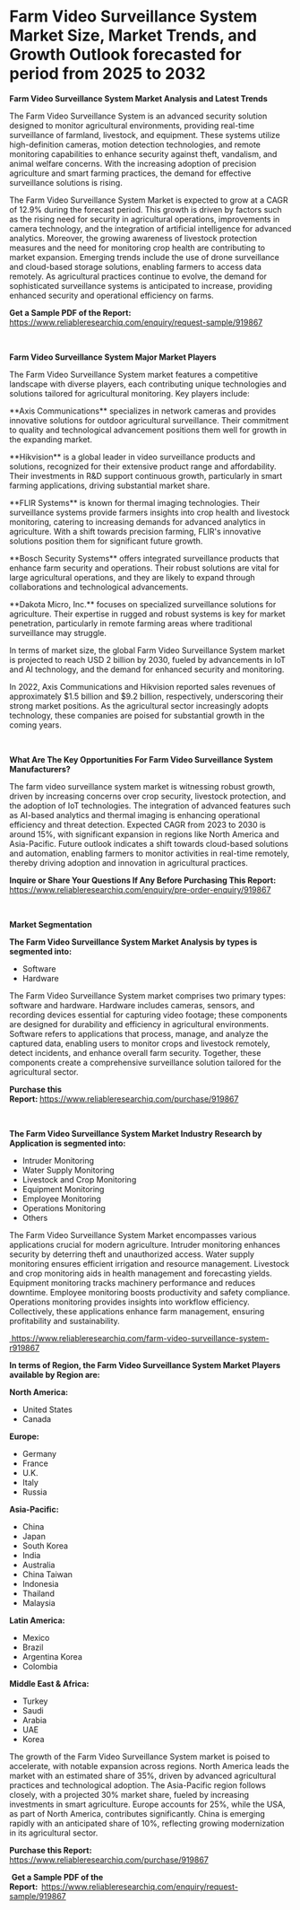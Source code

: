 <p><h1>Farm Video Surveillance System Market Size, Market Trends, and Growth Outlook forecasted for period from 2025 to 2032</h1></p><p><strong>Farm Video Surveillance System Market Analysis and Latest Trends</strong></p>
<p><p>The Farm Video Surveillance System is an advanced security solution designed to monitor agricultural environments, providing real-time surveillance of farmland, livestock, and equipment. These systems utilize high-definition cameras, motion detection technologies, and remote monitoring capabilities to enhance security against theft, vandalism, and animal welfare concerns. With the increasing adoption of precision agriculture and smart farming practices, the demand for effective surveillance solutions is rising.</p><p>The Farm Video Surveillance System Market is expected to grow at a CAGR of 12.9% during the forecast period. This growth is driven by factors such as the rising need for security in agricultural operations, improvements in camera technology, and the integration of artificial intelligence for advanced analytics. Moreover, the growing awareness of livestock protection measures and the need for monitoring crop health are contributing to market expansion. Emerging trends include the use of drone surveillance and cloud-based storage solutions, enabling farmers to access data remotely. As agricultural practices continue to evolve, the demand for sophisticated surveillance systems is anticipated to increase, providing enhanced security and operational efficiency on farms.</p></p>
<p><strong>Get a Sample PDF of the Report:&nbsp;</strong> <a href="https://www.reliableresearchiq.com/enquiry/request-sample/919867?utm_campaign=3095&utm_medium=2&utm_source=Github&utm_content=ia&utm_term=18042025&utm_id=farm-video-surveillance-system">https://www.reliableresearchiq.com/enquiry/request-sample/919867</a></p>
<p>&nbsp;</p>
<p><strong>Farm Video Surveillance System Major Market Players</strong></p>
<p><p>The Farm Video Surveillance System market features a competitive landscape with diverse players, each contributing unique technologies and solutions tailored for agricultural monitoring. Key players include:</p><p>**Axis Communications** specializes in network cameras and provides innovative solutions for outdoor agricultural surveillance. Their commitment to quality and technological advancement positions them well for growth in the expanding market.</p><p>**Hikvision** is a global leader in video surveillance products and solutions, recognized for their extensive product range and affordability. Their investments in R&D support continuous growth, particularly in smart farming applications, driving substantial market share.</p><p>**FLIR Systems** is known for thermal imaging technologies. Their surveillance systems provide farmers insights into crop health and livestock monitoring, catering to increasing demands for advanced analytics in agriculture. With a shift towards precision farming, FLIR's innovative solutions position them for significant future growth.</p><p>**Bosch Security Systems** offers integrated surveillance products that enhance farm security and operations. Their robust solutions are vital for large agricultural operations, and they are likely to expand through collaborations and technological advancements.</p><p>**Dakota Micro, Inc.** focuses on specialized surveillance solutions for agriculture. Their expertise in rugged and robust systems is key for market penetration, particularly in remote farming areas where traditional surveillance may struggle.</p><p>In terms of market size, the global Farm Video Surveillance System market is projected to reach USD 2 billion by 2030, fueled by advancements in IoT and AI technology, and the demand for enhanced security and monitoring.</p><p>In 2022, Axis Communications and Hikvision reported sales revenues of approximately $1.5 billion and $9.2 billion, respectively, underscoring their strong market positions. As the agricultural sector increasingly adopts technology, these companies are poised for substantial growth in the coming years.</p></p>
<p>&nbsp;</p>
<p><strong>What Are The Key Opportunities For Farm Video Surveillance System Manufacturers?</strong></p>
<p><p>The farm video surveillance system market is witnessing robust growth, driven by increasing concerns over crop security, livestock protection, and the adoption of IoT technologies. The integration of advanced features such as AI-based analytics and thermal imaging is enhancing operational efficiency and threat detection. Expected CAGR from 2023 to 2030 is around 15%, with significant expansion in regions like North America and Asia-Pacific. Future outlook indicates a shift towards cloud-based solutions and automation, enabling farmers to monitor activities in real-time remotely, thereby driving adoption and innovation in agricultural practices.</p></p>
<p><strong>Inquire or Share Your Questions If Any Before Purchasing This Report:</strong> <a href="https://www.reliableresearchiq.com/enquiry/pre-order-enquiry/919867?utm_campaign=3095&utm_medium=2&utm_source=Github&utm_content=ia&utm_term=18042025&utm_id=farm-video-surveillance-system">https://www.reliableresearchiq.com/enquiry/pre-order-enquiry/919867</a></p>
<p>&nbsp;</p>
<p><strong>Market Segmentation</strong></p>
<p><strong>The Farm Video Surveillance System Market Analysis by types is segmented into:</strong></p>
<p><ul><li>Software</li><li>Hardware</li></ul></p>
<p><p>The Farm Video Surveillance System market comprises two primary types: software and hardware. Hardware includes cameras, sensors, and recording devices essential for capturing video footage; these components are designed for durability and efficiency in agricultural environments. Software refers to applications that process, manage, and analyze the captured data, enabling users to monitor crops and livestock remotely, detect incidents, and enhance overall farm security. Together, these components create a comprehensive surveillance solution tailored for the agricultural sector.</p></p>
<p><strong>Purchase this Report:&nbsp;</strong><a href="https://www.reliableresearchiq.com/purchase/919867?utm_campaign=3095&utm_medium=2&utm_source=Github&utm_content=ia&utm_term=18042025&utm_id=farm-video-surveillance-system">https://www.reliableresearchiq.com/purchase/919867</a></p>
<p>&nbsp;</p>
<p><strong>The Farm Video Surveillance System Market Industry Research by Application is segmented into:</strong></p>
<p><ul><li>Intruder Monitoring</li><li>Water Supply Monitoring</li><li>Livestock and Crop Monitoring</li><li>Equipment Monitoring</li><li>Employee Monitoring</li><li>Operations Monitoring</li><li>Others</li></ul></p>
<p><p>The Farm Video Surveillance System Market encompasses various applications crucial for modern agriculture. Intruder monitoring enhances security by deterring theft and unauthorized access. Water supply monitoring ensures efficient irrigation and resource management. Livestock and crop monitoring aids in health management and forecasting yields. Equipment monitoring tracks machinery performance and reduces downtime. Employee monitoring boosts productivity and safety compliance. Operations monitoring provides insights into workflow efficiency. Collectively, these applications enhance farm management, ensuring profitability and sustainability.</p></p>
<p><a href="https://www.reliableresearchiq.com/farm-video-surveillance-system-r919867?utm_campaign=3095&utm_medium=2&utm_source=Github&utm_content=ia&utm_term=18042025&utm_id=farm-video-surveillance-system">&nbsp;https://www.reliableresearchiq.com/farm-video-surveillance-system-r919867</a></p>
<p><strong>In terms of Region, the Farm Video Surveillance System Market Players available by Region are:</strong></p>
<p>
    <p> <strong> North America: </strong>
        <ul>
            <li>United States</li>
            <li>Canada</li>
        </ul>
        </p> 
    <p> <strong> Europe: </strong>
        <ul>
            <li>Germany</li>
            <li>France</li>
            <li>U.K.</li>
            <li>Italy</li>
            <li>Russia</li>
        </ul>
        </p> 
    <p> <strong> Asia-Pacific: </strong>
        <ul>
            <li>China</li>
            <li>Japan</li>
            <li>South Korea</li>
            <li>India</li>
            <li>Australia</li>
            <li>China Taiwan</li>
            <li>Indonesia</li>
            <li>Thailand</li>
            <li>Malaysia</li>
        </ul>
        </p> 
    <p> <strong> Latin America: </strong>
        <ul>
            <li>Mexico</li>
            <li>Brazil</li>
            <li>Argentina Korea</li>
            <li>Colombia</li>
        </ul>
        </p> 
    <p> <strong> Middle East & Africa: </strong>
        <ul>
            <li>Turkey</li>
            <li>Saudi</li>
            <li>Arabia</li>
            <li>UAE</li>
            <li>Korea</li>
        </ul>
    </p>
    </p>
<p><p>The growth of the Farm Video Surveillance System market is poised to accelerate, with notable expansion across regions. North America leads the market with an estimated share of 35%, driven by advanced agricultural practices and technological adoption. The Asia-Pacific region follows closely, with a projected 30% market share, fueled by increasing investments in smart agriculture. Europe accounts for 25%, while the USA, as part of North America, contributes significantly. China is emerging rapidly with an anticipated share of 10%, reflecting growing modernization in its agricultural sector.</p></p>
<p><strong>Purchase this Report: </strong><a href="https://www.reliableresearchiq.com/purchase/919867?utm_campaign=3095&utm_medium=2&utm_source=Github&utm_content=ia&utm_term=18042025&utm_id=farm-video-surveillance-system">https://www.reliableresearchiq.com/purchase/919867</a></p>
<p>&nbsp;<strong>Get a Sample PDF of the Report:&nbsp;&nbsp;</strong><a href="https://www.reliableresearchiq.com/enquiry/request-sample/919867?utm_campaign=3095&utm_medium=2&utm_source=Github&utm_content=ia&utm_term=18042025&utm_id=farm-video-surveillance-system">https://www.reliableresearchiq.com/enquiry/request-sample/919867</a></p>
<p><strong></strong></p>
<p><p></p><p></p><p></p></p>